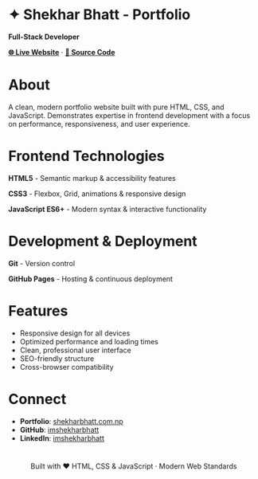 # ✦ Shekhar Bhatt - Portfolio

**Full-Stack Developer**

[**🌐 Live Website**](https://www.shekharbhatt.com.np) · [**📂 Source Code**](https://github.com/imshekharbhatt/MyPortfolio)

# About

A clean, modern portfolio website built with pure HTML, CSS, and JavaScript. Demonstrates expertise in frontend development with a focus on performance, responsiveness, and user experience.

# Frontend Technologies

**HTML5** - Semantic markup & accessibility features

**CSS3** - Flexbox, Grid, animations & responsive design

**JavaScript ES6+** - Modern syntax & interactive functionality

# Development & Deployment

**Git** - Version control

**GitHub Pages** - Hosting & continuous deployment

# Features

- Responsive design for all devices
- Optimized performance and loading times
- Clean, professional user interface
- SEO-friendly structure
- Cross-browser compatibility

# Connect

- **Portfolio**: [shekharbhatt.com.np](https://www.shekharbhatt.com.np)
- **GitHub**: [imshekharbhatt](https://github.com/imshekharbhatt)
- **LinkedIn**: [imshekharbhatt](https://linkedin.com/in/imshekharbhatt)

#
<div align="center">

Built with ❤️ HTML, CSS & JavaScript · Modern Web Standards

</div>
